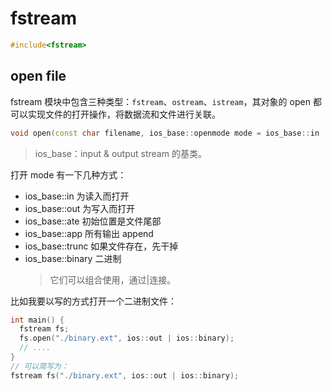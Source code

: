 # fstream

```c++
#include<fstream>
```

## open file

fstream 模块中包含三种类型：`fstream`、`ostream`、`istream`，其对象的 open 都可以实现文件的打开操作，将数据流和文件进行关联。

```c++
void open(const char filename, ios_base::openmode mode = ios_base::in | ios_base::out);
```

> ios_base：input & output stream 的基类。

打开 mode 有一下几种方式：

- ios_base::in 为读入而打开
- ios_base::out 为写入而打开
- ios_base::ate 初始位置是文件尾部
- ios_base::app 所有输出 append
- ios_base::trunc 如果文件存在，先干掉
- ios_base::binary 二进制
  > 它们可以组合使用，通过|连接。

比如我要以写的方式打开一个二进制文件：

```c++
int main() {
  fstream fs;
  fs.open("./binary.ext", ios::out | ios::binary);
  // ....
}
// 可以简写为：
fstream fs("./binary.ext", ios::out | ios::binary);
```
